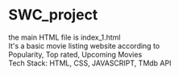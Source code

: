# SWC_project

the main HTML file is index_1.html <br>
It's a basic movie listing website according to <br>
Popularity, Top rated, Upcoming Movies <br>
Tech Stack: HTML, CSS, JAVASCRIPT, TMdb API
